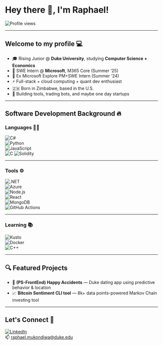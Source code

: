 # Hey there 👋, I'm Raphael!

![Profile views](https://komarev.com/ghpvc/?username=raphmuk&label=Profile%20views&color=green)

---

## Welcome to my profile 💻

- 🎓 Rising Junior @ **Duke University**, studying **Computer Science + Economics**
- 💼 SWE Intern @ **Microsoft**, M365 Core (Summer ‘25)
- 🧠 Ex Microsoft Explore PM+SWE Intern (Summer ‘24)
- ⚡ Full-stack + cloud computing + quant dev enthusiast
- 🇿🇼 Born in Zimbabwe, based in the U.S.
- 🧪 Building tools, trading bots, and maybe one day startups

---

## Software Development Background 🔥

### Languages 👨‍💻  
![C#](https://img.shields.io/badge/-C%23-239120?style=flat-square&logo=c-sharp&logoColor=white)  
![Python](https://img.shields.io/badge/-Python-3776AB?style=flat-square&logo=python&logoColor=white)  
![JavaScript](https://img.shields.io/badge/-JavaScript-F7DF1E?style=flat-square&logo=javascript&logoColor=black)  
![C]([https://img.shields.io/badge/-C++-00599C?style=flat-square&logo=c%2B%2B&logoColor=white](https://img.shields.io/badge/C%20Programming-black?style=for-the-badge&logo=c))  
![Solidity](https://img.shields.io/badge/-Solidity-363636?style=flat-square&logo=solidity&logoColor=white)

---

### Tools ⚙️  
![.NET](https://img.shields.io/badge/-.NET-512BD4?style=flat-square&logo=dotnet&logoColor=white)  
![Azure](https://img.shields.io/badge/-Azure-0078D4?style=flat-square&logo=azure-devops&logoColor=white)  
![Node.js](https://img.shields.io/badge/-Node.js-339933?style=flat-square&logo=node.js&logoColor=white)  
![React](https://img.shields.io/badge/-React-61DAFB?style=flat-square&logo=react&logoColor=black)  
![MongoDB](https://img.shields.io/badge/-MongoDB-47A248?style=flat-square&logo=mongodb&logoColor=white)  
![GitHub Actions](https://img.shields.io/badge/-GitHub%20Actions-2088FF?style=flat-square&logo=github-actions&logoColor=white)

---

### Learning 📚  
![Kusto](https://img.shields.io/badge/-KQL-000000?style=flat-square)  
![Docker](https://img.shields.io/badge/-Docker-2496ED?style=flat-square&logo=docker&logoColor=white)  
![C++](https://img.shields.io/badge/-C++-00599C?style=flat-square&logo=c%2B%2B&logoColor=white)

---

## 🔍 Featured Projects

- 💞 **(PS-FrontEnd) Happy Accidents** — Duke dating app using predictive behavior & location
- 📈 **Bitcoin Sentiment CLI tool** — 8k+ data points-powered Markov Chain investing tool

---

## Let's Connect 🤝

[![LinkedIn](https://img.shields.io/badge/-LinkedIn-blue?style=flat-square&logo=linkedin&logoColor=white)](https://www.linkedin.com/in/raphmuk/)  
📫 raphael.mukondiwa@duke.edu  
